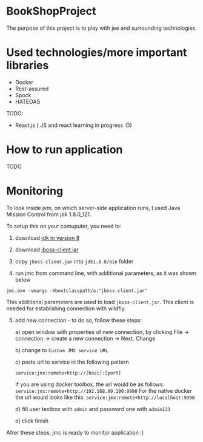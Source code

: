 # BookShopProject
The purpose of this project is to play with jee and surrounding technologies.

# Used technologies/more important libraries

- Docker
- Rest-assured
- Spock
- HATEOAS

TODO:
- React.js ( JS and react learning in progress :D) 

# How to run application

TODO


# Monitoring 

To look inside jvm, on which server-side application runs, I used Java Mission Control from jdk 1.8.0_121. 

To setup this on your comuputer, you need to: 

1) download [jdk in version 8](https://www.oracle.com/technetwork/java/javase/downloads/jdk8-downloads-2133151.html) 

2) download [jboss-client.jar](https://mvnrepository.com/artifact/jboss/jboss-client/4.0.2)

3) copy ```jboss-client.jar``` into ```jdk1.8.0/bin``` folder 

4) run jmc from command line, with additional parameters, as it was shown below
```
jmc.exe -vmargs -Xbootclasspath/a:"jboss-client.jar" 
```

This additional parameters are used to load ```jboss-client.jar```. This client is needed for establishing connection with wildfly.

5) add new connection - to do so, follow these steps:
    
    a) open window with properties of new connection, by clicking File -> connection -> create a new connection -> Next. 
Change 
    
    b) change to ```Custom JMX service URL``` 
    
    c) paste url to service in the following pattern 
    
    ```
    service:jmx:remote+http://[host]:[port] 
    ```
         
         
    If you are using docker toolbox, the url would be as follows: ```service:jmx:remote+http://192.168.99.100:9990```
    For the native docker the url would looks like this: ```service:jmx:remote+http://localhost:9990```
       
    d) fill user textbox with ```admin``` and password one with ```admin123```
    
    e) click finish
    
    
Afrer these steps, jmc is ready to monitor application :) 
